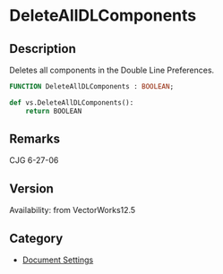# DeleteAllDLComponents

## Description
Deletes all components in the Double Line Preferences.

```pascal
FUNCTION DeleteAllDLComponents : BOOLEAN;
```

```python
def vs.DeleteAllDLComponents():
    return BOOLEAN
```

## Remarks
CJG 6-27-06

## Version
Availability: from VectorWorks12.5

## Category
* [Document Settings](../Categories/Document%20Settings.md)
